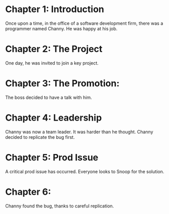 # Chapter 1: Introduction

Once upon a time, in the office of a software development firm,
there was a programmer named Channy.
He was happy at his job.

# Chapter 2: The Project

One day, he was invited to join a key project.

# Chapter 3: The Promotion:

The boss decided to have a talk with him.

# Chapter 4: Leadership

Channy was now a team leader. It was harder than he thought. Channy
decided to replicate the bug first.

# Chapter 5: Prod Issue

A critical prod issue has occurred. Everyone looks to Snoop for the solution.

# Chapter 6: 

Channy found the bug, thanks to careful replication.
